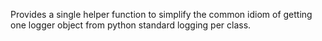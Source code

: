 Provides a single helper function to simplify the common idiom
of getting one logger object from python standard logging per
class.
